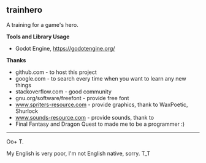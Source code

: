 **trainhero**
---------

A training for a game's hero.

**Tools and Library Usage**

 - Godot Engine, https://godotengine.org/

**Thanks**

 - github.com - to host this project
 - google.com - to search every time when you want to learn any new things
 - stackoverflow.com - good community
 - gnu.org/software/freefont - provide free font
 - www.spriters-resource.com - provide graphics, thank to WaxPoetic, Shurlock
 - www.sounds-resource.com - provide sounds, thank to
 - Final Fantasy and Dragon Quest to made me to be a programmer :)

---------
Oo+ T.

My English is very poor, I'm not English native, sorry. T_T

